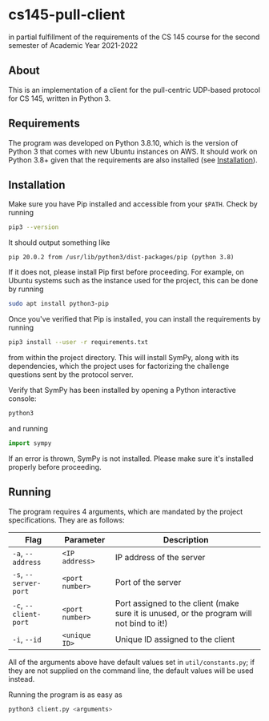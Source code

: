 # cs145-pull-client

in partial fulfillment of the requirements of the CS 145 course
for the second semester of Academic Year 2021-2022

## About

This is an implementation of a client for the pull-centric UDP-based protocol for CS 145, written in Python 3.

## Requirements

The program was developed on Python 3.8.10, which is the version of Python 3
that comes with new Ubuntu instances on AWS. It should work on Python 3.8+ given
that the requirements are also installed (see [Installation](#installation)).

## Installation

Make sure you have Pip installed and accessible from your `$PATH`. Check by running

```bash
pip3 --version
```

It should output something like

```
pip 20.0.2 from /usr/lib/python3/dist-packages/pip (python 3.8)
```

If it does not, please install Pip first before proceeding. For example, on Ubuntu systems
such as the instance used for the project, this can be done by running

```bash
sudo apt install python3-pip
```

Once you've verified that Pip is installed, you can install the requirements by running

```bash
pip3 install --user -r requirements.txt
```

from within the project directory. This will install SymPy, along with its dependencies,
which the project uses for factorizing the challenge questions sent by the protocol server.

Verify that SymPy has been installed by opening a Python interactive console:
    
```bash
python3
```

and running

```python
import sympy
```

If an error is thrown, SymPy is not installed. Please make sure it's installed properly before proceeding.

## Running

The program requires 4 arguments, which are mandated by the project specifications. They are as follows:

|Flag|Parameter|Description|
|-----|-----|-----|
|`-a`, `--address`|`<IP address>`|IP address of the server|
|`-s`, `--server-port`|`<port number>`|Port of the server|
|`-c`, `--client-port`|`<port number>`|Port assigned to the client (make sure it is unused, or the program will not bind to it!)|
|`-i`, `--id`|`<unique ID>`|Unique ID assigned to the client|

All of the arguments above have default values set in `util/constants.py`;
if they are not supplied on the command line, the default values will be used instead.

Running the program is as easy as

```bash
python3 client.py <arguments>
```
